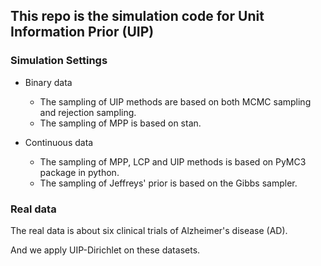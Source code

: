 ## This repo is the simulation code for Unit Information Prior (UIP)


### Simulation Settings

- Binary data
   - The sampling of UIP methods are based on both MCMC sampling and rejection sampling.
   - The sampling of MPP is based on stan.
   
- Continuous data
   - The sampling of MPP, LCP and UIP methods is based on PyMC3 package in python.
   - The sampling of Jeffreys' prior is based on the Gibbs sampler.

### Real data 

The real data is about six clinical trials of Alzheimer's disease (AD).

And we apply UIP-Dirichlet on these datasets.
